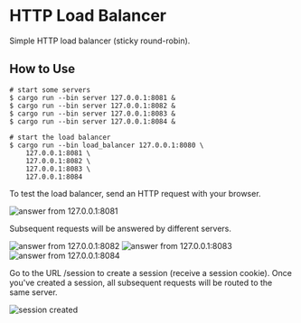 # HTTP Load Balancer
Simple HTTP load balancer (sticky round-robin).

## How to Use
```shell script
# start some servers
$ cargo run --bin server 127.0.0.1:8081 &
$ cargo run --bin server 127.0.0.1:8082 &
$ cargo run --bin server 127.0.0.1:8083 &
$ cargo run --bin server 127.0.0.1:8084 &

# start the load balancer
$ cargo run --bin load_balancer 127.0.0.1:8080 \
    127.0.0.1:8081 \
    127.0.0.1:8082 \
    127.0.0.1:8083 \
    127.0.0.1:8084
```

To test the load balancer, send an HTTP request with your browser.

![answer from 127.0.0.1:8081](https://github.com/user-attachments/assets/aa3cc717-10a2-4c03-8d93-15a57d8f40e0)

Subsequent requests will be answered by different servers.

![answer from 127.0.0.1:8082](https://github.com/user-attachments/assets/cc4bdd79-91a9-48a8-8ed0-bdd8c1db6fdd)
![answer from 127.0.0.1:8083](https://github.com/user-attachments/assets/32f851ac-6076-4a73-933a-6c7c2e29dc2e)
![answer from 127.0.0.1:8084](https://github.com/user-attachments/assets/48d2bf2f-0fc5-4eab-a6fd-197d8d6bb6ff)

Go to the URL /session to create a session (receive a session cookie).
Once you've created a session,
    all subsequent requests will be routed to the same server.

![session created](https://github.com/user-attachments/assets/260d22dd-6b7b-4c79-910f-8f9561ba966a)

